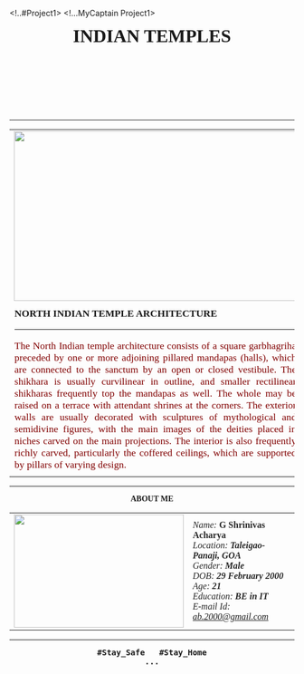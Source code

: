 <!..#Project1>
<!...MyCaptain Project1>
<!DOCTYPE html>
<html>
<style>
	body{ background-image: url("https://images.unsplash.com/photo-1531685250784-7569952593d2?ixid=MnwxMjA3fDB8MHxzZWFyY2h8NHx8YmFja2dyb3VuZHxlbnwwfHwwfHw%3D&ixlib=rb-1.2.1&auto=format&fit=crop&w=500&q=60");}
	.te{ font-family:George; color:Maroon; font-size:110%}
	.tx{ font-family:George; color:#262626; }
	#tt{ font-family:Cambria; color:#1a1a1a; }
	#an{ font-family: verdana; font-size:230%}
</style>
<body>
<title>PORTFOLIO</title>
<header id="an" align="center"><b>INDIAN TEMPLES</b></header><hr>
<table width="80%" align="center" cellpadding="20" cellspacing="30">
<tr>
	<td><img width="500" height="300" src="https://images.unsplash.com/photo-1601220840366-d29aedc7e987?ixid=MnwxMjA3fDB8MHxzZWFyY2h8Mjd8fHRlbXBsZXMlMjBvZiUyMGluZGlhfGVufDB8MHwwfHw%3D&ixlib=rb-1.2.1&auto=format&fit=crop&w=500&q=60"></td>
	<td class="te" align="justify"><label id="tt"><b>SOUTH INDIAN TEMPLE ARCHITECTURE</b></label><hr>The South Indian temple architecture style is typically characterized by its pyramidal, tower-type.  Variant forms are found in Karnataka and Andhra Pradesh.  The South Indian temple consists essentially of a square-chambered sanctuary topped by a superstructure, tower, or spire and an attached pillared porch or hall, enclosed by a peristyle of cells within a rectangular court.  The external walls of the temple are segmented by pilasters and carry niches housing sculpture.  The tower is topped by a dome-shaped cupola and a crowning pot and finial.</td>
</tr>
<tr>
	<td class="te" align="justify"><label id="tt"><b>NORTH INDIAN TEMPLE ARCHITECTURE</b></label><hr> The North Indian temple architecture consists of a square garbhagriha preceded by one or more adjoining pillared mandapas (halls), which are connected to the sanctum by an open or closed vestibule.  The shikhara is usually curvilinear in outline, and smaller rectilinear shikharas frequently top the mandapas as well.  The whole may be raised on a terrace with attendant shrines at the corners.  The exterior walls are usually decorated with sculptures of mythological and semidivine figures, with the main images of the deities placed in niches carved on the main projections. The interior is also frequently richly carved, particularly the coffered ceilings, which are supported by pillars of varying design.</td>
	<td><img width="500" height="300" src="https://images.unsplash.com/photo-1612438214708-f428a707dd4e?ixid=MnwxMjA3fDB8MHxzZWFyY2h8NDF8fHRlbXBsZXMlMjBvZiUyMGluZGlhfGVufDB8MHwwfHw%3D&ixlib=rb-1.2.1&auto=format&fit=crop&w=500&q=60"></td>
</table><hr>
<p id="tt" align="center" ><b>ABOUT ME</b>
<table width="50%" align="center" cellpadding="20" cellspacing="10">
<tr>
	<td><img  width="300" height="200" src="https://images.unsplash.com/photo-1581092336206-b9e5146be6f7?ixid=MnwxMjA3fDB8MHxzZWFyY2h8Nnx8ZW5naW5lZXJ8ZW58MHwwfDB8YmxhY2t8&ixlib=rb-1.2.1&auto=format&fit=crop&w=500&q=60"></td>
	<td><label class="tx">
		<i>Name: </i><b>G Shrinivas Acharya</b><br>
		<i>Location: <i><b>Taleigao-Panaji, GOA</b><br>
		<i>Gender: </i><b>Male</b><br>
		<i>DOB: </i><b>29 February 2000</b><br>
		<i>Age: </i><b>21</b><br>
		<i>Education: </i><b>BE in IT</b><br>
		<i>E-mail Id: </i><a href="acharya.g.kamaxi@gmail.com"> ab.2000@gmail.com
	</label></td>
</tr>
</table>
</p><hr>
<footer align="center"><b><pre>#Stay_Safe	#Stay_Home
...</pre></b></footer>
</body>
</html>

